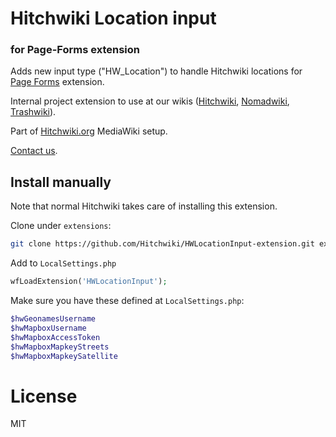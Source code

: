 # Hitchwiki Location input
### for Page-Forms extension

Adds new input type ("HW_Location") to handle Hitchwiki locations for [Page Forms](https://www.mediawiki.org/wiki/Extension:Page_Forms) extension.

Internal project extension to use at our wikis ([Hitchwiki](http://hitchwiki.org), [Nomadwiki](http://hitchwiki.org), [Trashwiki](http://trashwiki.org)).

Part of [Hitchwiki.org](https://github.com/Hitchwiki/hitchwiki) MediaWiki setup.

[Contact us](http://hitchwiki.org/contact).

## Install manually

Note that normal Hitchwiki takes care of installing this extension.

Clone under `extensions`:
```bash
git clone https://github.com/Hitchwiki/HWLocationInput-extension.git extensions/HWLocationInput
```

Add to `LocalSettings.php`
```php
wfLoadExtension('HWLocationInput');
```

Make sure you have these defined at `LocalSettings.php`:
```php
$hwGeonamesUsername
$hwMapboxUsername
$hwMapboxAccessToken
$hwMapboxMapkeyStreets
$hwMapboxMapkeySatellite
```

# License
MIT
